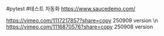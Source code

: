 #pytest #테스트 자동화
https://www.saucedemo.com/

https://vimeo.com/1117217857?share=copy 250909 version \n
https://vimeo.com/1116870576?share=copy 250908 version
